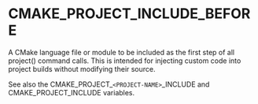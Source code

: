   

# CMAKE_PROJECT_INCLUDE_BEFORE  
A CMake language file or module to be included as the first step of all
project() command calls.  This is intended for injecting custom code
into project builds without modifying their source.  

See also the CMAKE_PROJECT_```<PROJECT-NAME>```_INCLUDE and
CMAKE_PROJECT_INCLUDE variables.  

